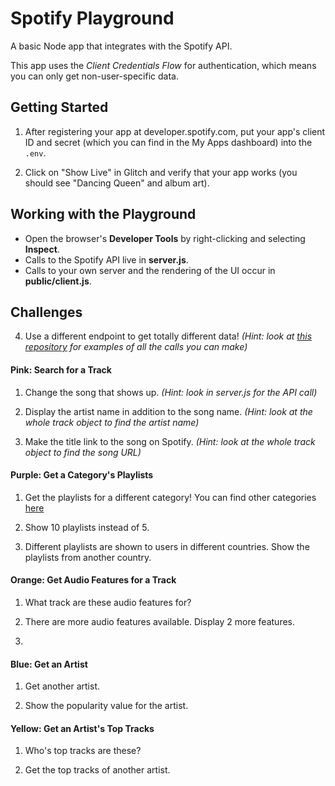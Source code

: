 Spotify Playground
=========================

A basic Node app that integrates with the Spotify API.

This app uses the *Client Credentials Flow* for authentication, which means you can only get non-user-specific data.

## Getting Started

1. After registering your app at developer.spotify.com, put your app's client ID and secret (which you can find in the My Apps dashboard) into the `.env`.

2. Click on "Show Live" in Glitch and verify that your app works (you should see "Dancing Queen" and album art).

## Working with the Playground

- Open the browser's **Developer Tools** by right-clicking and selecting **Inspect**.
- Calls to the Spotify API live in **server.js**.
- Calls to your own server and the rendering of the UI occur in **public/client.js**.

## Challenges

4. Use a different endpoint to get totally different data! *(Hint: look at [this repository](https://github.com/thelinmichael/spotify-web-api-node/) for examples of all the calls you can make)*

#### Pink: Search for a Track

1. Change the song that shows up. *(Hint: look in server.js for the API call)*

2. Display the artist name in addition to the song name. *(Hint: look at the whole track object to find the artist name)*

3. Make the title link to the song on Spotify. *(Hint: look at the whole track object to find the song URL)*

#### Purple: Get a Category's Playlists

1. Get the playlists for a different category! You can find other categories [here](https://beta.developer.spotify.com/console/get-browse-categories/)

2. Show 10 playlists instead of 5.

3. Different playlists are shown to users in different countries. Show the playlists from another country.

#### Orange: Get Audio Features for a Track

1. What track are these audio features for?

2. There are more audio features available. Display 2 more features.

3. 

#### Blue: Get an Artist

1. Get another artist.

2. Show the popularity value for the artist.

#### Yellow: Get an Artist's Top Tracks

1. Who's top tracks are these?

2. Get the top tracks of another artist.


